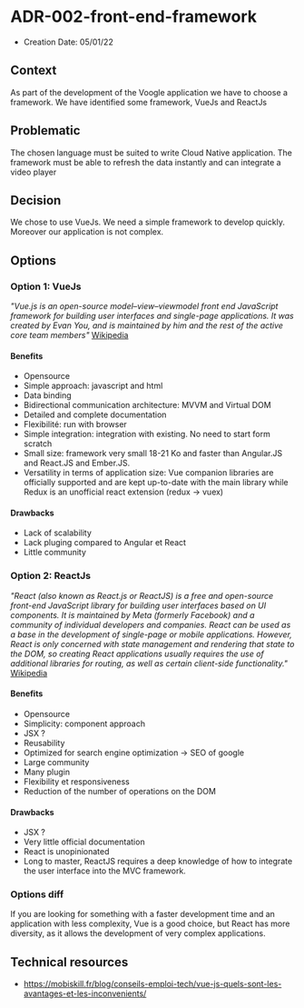 # ADR-002-front-end-framework

* Creation Date: 05/01/22

## Context

As part of the development of the Voogle application we have to choose a framework.
We have identified some framework, VueJs and ReactJs

## Problematic

The chosen language must be suited to write Cloud Native application.
The framework must be able to refresh the data instantly and can integrate a video player

## Decision

We chose to use VueJs. We need a simple framework to develop quickly. Moreover our application is not complex.

## Options

### Option 1: VueJs

*"Vue.js is an open-source model–view–viewmodel front end JavaScript framework for building user interfaces and single-page applications. It was created by Evan You, and is maintained by him and the rest of the active core team members"*
[Wikipedia](https://en.wikipedia.org/wiki/Vue.js)

#### Benefits

* Opensource
* Simple approach: javascript and html
* Data binding
* Bidirectional communication architecture: MVVM and Virtual DOM
* Detailed and complete documentation
* Flexibilité: run with browser
* Simple integration: integration with existing. No need to start form scratch
* Small size: framework very small 18-21 Ko and faster than Angular.JS and React.JS and Ember.JS.
* Versatility in terms of application size: Vue companion libraries are officially supported and are kept up-to-date with the main library while Redux is an unofficial react extension (redux -> vuex)

#### Drawbacks

* Lack of scalability
* Lack pluging compared to Angular et React
* Little community

### Option 2: ReactJs

*"React (also known as React.js or ReactJS) is a free and open-source front-end JavaScript library for building user interfaces based on UI components. It is maintained by Meta (formerly Facebook) and a community of individual developers and companies. React can be used as a base in the development of single-page or mobile applications. However, React is only concerned with state management and rendering that state to the DOM, so creating React applications usually requires the use of additional libraries for routing, as well as certain client-side functionality."*
[Wikipedia](https://en.wikipedia.org/wiki/React_(JavaScript_library))

#### Benefits

* Opensource
* Simplicity: component approach
* JSX ?
* Reusability
* Optimized for search engine optimization -> SEO of google
* Large community
* Many plugin
* Flexibility et responsiveness
* Reduction of the number of operations on the DOM

#### Drawbacks
* JSX ?
* Very little official documentation
* React is unopinionated
* Long to master, ReactJS requires a deep knowledge of how to integrate the user interface into the MVC framework.

### Options diff

If you are looking for something with a faster development time and an application with less complexity, Vue is a good choice, but React has more diversity, as it allows the development of very complex applications.

## Technical resources
* https://mobiskill.fr/blog/conseils-emploi-tech/vue-js-quels-sont-les-avantages-et-les-inconvenients/